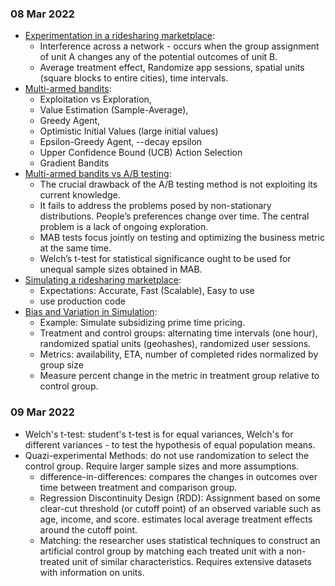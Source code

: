 ### 08 Mar 2022
- [Experimentation in a ridesharing marketplace](https://eng.lyft.com/experimentation-in-a-ridesharing-marketplace-b39db027a66e): 
    - Interference across a network - occurs when the group assignment of unit A changes any of the potential outcomes of unit B.
    -  Average treatment effect, Randomize app sessions, spatial units (square blocks to entire cities), time intervals.
- [Multi-armed bandits](https://medium.com/elemeno/multi-armed-bandits-an-introduction-b51642724e12):
    - Exploitation vs Exploration,
    - Value Estimation (Sample-Average),
    - Greedy Agent,
    - Optimistic Initial Values (large initial values)
    - Epsilon-Greedy Agent, --decay epsilon
    - Upper Confidence Bound (UCB) Action Selection
    - Gradient Bandits
- [Multi-armed bandits vs A/B testing](https://medium.com/elemeno/multi-armed-bandits-vs-a-b-testing-a-comparison-26282a73a292):
    - The crucial drawback of the A/B testing method is not exploiting its current knowledge.
    - It fails to address the problems posed by non-stationary distributions. People’s preferences change over time. The central problem is a lack of ongoing exploration.
    - MAB tests focus jointly on testing and optimizing the business metric at the same time.
    - Welch’s t-test for statistical significance ought to be used for unequal sample sizes obtained in MAB.
- [Simulating a ridesharing marketplace](https://eng.lyft.com/https-medium-com-adamgreenhall-simulating-a-ridesharing-marketplace-36007a8a31f2):
    - Expectations: Accurate, Fast (Scalable), Easy to use
    - use production code
- [Bias and Variation in Simulation](https://eng.lyft.com/experimentation-in-a-ridesharing-marketplace-f75a9c4fcf01):
    - Example: Simulate subsidizing prime time pricing.
    - Treatment and control groups: alternating time intervals (one hour), randomized spatial units (geohashes), randomized user sessions.
    - Metrics: availability, ETA, number of completed rides normalized by group size
    - Measure percent change in the metric in treatment group relative to control group.

### 09 Mar 2022
- Welch's t-test: student's t-test is for equal variances, Welch's for different variances - to test the hypothesis of equal population means.
- Quazi-experimental Methods: do not use randomization to select the control group. Require larger sample sizes and more assumptions.
    - difference-in-differences: compares the changes in outcomes over time between treatment and comparison group.
    - Regression Discontinuity Design (RDD): Assignment based on some clear-cut threshold (or cutoff point) of an observed variable such as age, income, and score. estimates local average treatment effects around the cutoff point.
    - Matching: the researcher uses statistical techniques to construct an artificial control group by matching each treated unit with a non-treated unit of similar characteristics. Requires extensive datasets with information on units.
